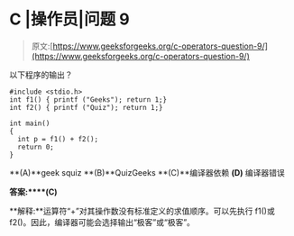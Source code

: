 # C |操作员|问题 9

> 原文:[https://www.geeksforgeeks.org/c-operators-question-9/](https://www.geeksforgeeks.org/c-operators-question-9/)

以下程序的输出？

```
#include <stdio.h>
int f1() { printf ("Geeks"); return 1;}
int f2() { printf ("Quiz"); return 1;}

int main()
{
  int p = f1() + f2();
  return 0;
}
```

**(A)**geek squiz
**(B)**QuizGeeks
**(C)**编译器依赖
**(D)** 编译器错误

**答案:****(C)**

**解释:**运算符“+”对其操作数没有标准定义的求值顺序。可以先执行 f1()或 f2()。因此，编译器可能会选择输出“极客”或“极客”。